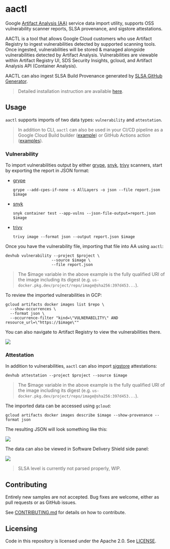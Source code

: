 # aactl

Google [Artifact Analysis (AA)](https://cloud.google.com/artifact-analysis/docs/artifact-analysis) service data import utility, supports OSS vulnerability scanner reports, SLSA provenance, and sigstore attestations.

AACTL is a tool that allows Google Cloud customers who use Artifact Registry to ingest vulnerabilities detected by supported scanning tools.  Once ingested, vulnerabilities will be stored & managed alongside vulnerabilities detected by Artifact Analysis. Vulnerabilities are viewable within Artifact Registry UI, SDS Security Insights, gcloud, and Artifact Analysis API (Container Analysis).  

AACTL can also ingest SLSA Build Provenance generated by [SLSA GitHub Generator](https://github.com/slsa-framework/slsa-github-generator).

> Detailed installation instruction are available [here](INSTALLATION.md).

## Usage 

`aactl` supports imports of two data types: `vulnerability` and `attestation`.

> In addition to CLI, `aactl` can also be used in your CI/CD pipeline as a Google Cloud Build builder ([example](examples/cloud-build/README.md)) or GitHub Actions action ([examples](examples/github-actions/README.md)).

### Vulnerability 

To import vulnerabilities output by either [grype](https://github.com/anchore/grype), [snyk](https://github.com/snyk/cli), [trivy](https://github.com/aquasecurity/trivy) scanners, start by exporting the report in JSON format: 

* [grype](https://github.com/anchore/grype)

  `grype --add-cpes-if-none -s AllLayers -o json --file report.json $image`

* [snyk](https://github.com/snyk/cli)

  `snyk container test --app-vulns --json-file-output=report.json $image`

* [trivy](https://github.com/aquasecurity/trivy)

  `trivy image --format json --output report.json $image`

Once you have the vulnerability file, importing that file into AA using `aactl`:

```shell
devhub vulnerability --project $project \
                    --source $image \
                    --file report.json
```

> The $image variable in the above example is the fully qualified URI of the image including its digest (e.g. `us-docker.pkg.dev/project/repo/image@sha256:397d453...`).

To review the imported vulnerabilities in GCP:

```shell
gcloud artifacts docker images list $repo \
  --show-occurrences \
  --format json \
  --occurrence-filter "kind=\"VULNERABILITY\" AND resource_url=\"https://$image\""
```

You can also navigate to Artifact Registry to view the vulnerabilities there. 

![](examples/images/ar-vulns.png)

### Attestation

In addition to vulnerabilities, `aactl` can also import [sigstore](https://github.com/sigstore) attestations:

```shell
devhub attestation --project $project --source $image
```

> The $image variable in the above example is the fully qualified URI of the image including its digest (e.g. `us-docker.pkg.dev/project/repo/image@sha256:397d453...`).

The imported data can be accessed using `gcloud`:

```shell
gcloud artifacts docker images describe $image --show-provenance --format json
```

The resulting JSON will look something like this: 

![](examples/images/slsa-console.png)

The data can also be viewed in Software Delivery Shield side panel:

![](examples/images/side-panel.png)

> SLSA level is currently not parsed properly, WIP.

## Contributing

Entirely new samples are not accepted. Bug fixes are welcome, either as pull
requests or as GitHub issues.

See [CONTRIBUTING.md](CONTRIBUTING.md) for details on how to contribute.

## Licensing

Code in this repository is licensed under the Apache 2.0. See [LICENSE](LICENSE).

